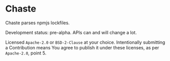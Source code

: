 <!--
SPDX-FileCopyrightText: 2024 The Chaste Authors
SPDX-License-Identifier: CC0-1.0
-->

# Chaste

Chaste parses npmjs lockfiles.

Development status: pre-alpha. APIs can and will change a lot.

Licensed `Apache-2.0` or `BSD-2-Clause` at your choice.
Intentionally submitting a Contribution means You agree to publish it
under these licenses, as per `Apache-2.0`, point 5.
